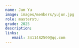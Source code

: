 ```yaml
---
name: Jun Yu
image: images/members/yujun.jpg
role: masterstu
grade: 2025
description: 
links: 
   email: 3411482500@qq.com
---
```

